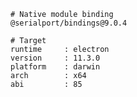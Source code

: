     # Native module binding
    @serialport/bindings@9.0.4

    # Target
    runtime     : electron
    version     : 11.3.0
    platform    : darwin
    arch        : x64
    abi         : 85
